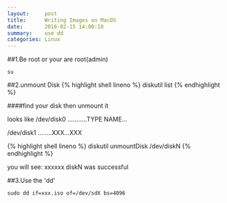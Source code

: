 ```yaml
---
layout:     post
title:      Writing Images on MacOS
date:       2016-02-15 14:00:18
summary:    use dd
categories: Linux
---
```


##1.Be root or your are root(admin)

    su


##2.unmount Disk
{% highlight shell lineno %}
	diskutil list
{% endhighlight %}

####find your disk then unmount it

looks like 
/dev/disk0
...........TYPE NAME...

/dev/disk1
........XXX...XXX

{% highlight shell lineno %}
	diskutil unmountDisk /dev/diskN
{% endhighlight %} 

you will see:
xxxxxx diskN was successful

##3.Use the 'dd' 

    sudo dd if=xxx.iso of=/dev/sdX bs=4096



  

